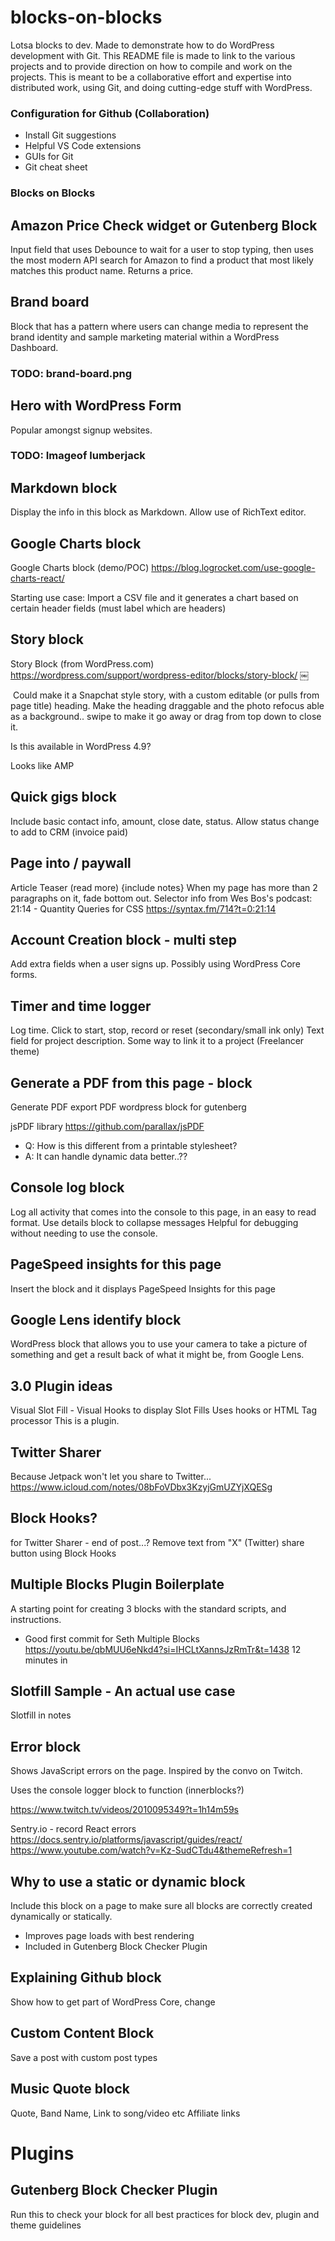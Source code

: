 # blocks-on-blocks
Lotsa blocks to dev. Made to demonstrate how to do WordPress development with Git.
This README file is made to link to the various projects and to provide direction on how to compile and work on the projects. This is meant to be a collaborative effort and expertise into distributed work, using Git, and doing cutting-edge stuff with WordPress.


### Configuration for Github (Collaboration)
- Install Git suggestions
- Helpful VS Code extensions
- GUIs for Git
- Git cheat sheet


### Blocks on Blocks

## Amazon Price Check widget or Gutenberg Block

Input field that uses Debounce to wait for a user to stop typing, then uses the most modern API search for Amazon to find a product that most likely matches this product name. Returns a price.

## Brand board
Block that has a pattern where users can change media to represent the brand identity and sample marketing material within a WordPress Dashboard.
### TODO: brand-board.png

## Hero with WordPress Form
Popular amongst signup websites.
### TODO: Imageof lumberjack

## Markdown block
Display the info in this block as Markdown. Allow use of RichText editor.

## Google Charts block
Google Charts block (demo/POC)
https://blog.logrocket.com/use-google-charts-react/

Starting use case: Import a CSV file and it generates a chart based on certain header fields (must label which are headers)

## Story block
Story Block (from WordPress.com)
https://wordpress.com/support/wordpress-editor/blocks/story-block/
￼

<image>
Could make it a Snapchat style story, with a custom editable (or pulls from page title) heading. Make the heading draggable and the photo refocus able as a background.. swipe to make it go away or drag from top down to close it. 

Is this available in WordPress 4.9?

Looks like AMP

## Quick gigs block
Include basic contact info, amount, close date, status. Allow status change to add to CRM (invoice paid)

## Page into / paywall
Article Teaser (read more)
{include notes}
When my page has more than 2 paragraphs on it, fade bottom out.
Selector info from Wes Bos's podcast: 21:14 - Quantity Queries for CSS
https://syntax.fm/714?t=0:21:14


## Account Creation block - multi step
Add extra fields when a user signs up.
Possibly using WordPress Core forms.

## Timer and time logger
Log time. Click to start, stop, record or reset (secondary/small ink only)
Text field for project description.
Some way to link it to a project (Freelancer theme)

## Generate a PDF from this page - block
Generate PDF
export PDF wordpress block for gutenberg

jsPDF library
https://github.com/parallax/jsPDF
- Q: How is this different from a printable stylesheet?
- A: It can handle dynamic data better..??


## Console log block
Log all activity that comes into the console to this page, in an easy to read format.
Use details block to collapse messages
Helpful for debugging without needing to use the console.

## PageSpeed insights for this page
Insert the block and it displays PageSpeed Insights for this page


## Google Lens identify block
WordPress block that allows you to use your camera to take a picture of something and get a result back of what it might be, from Google Lens.


## 3.0 Plugin ideas
Visual Slot Fill - Visual Hooks to display Slot Fills
Uses hooks or HTML Tag processor
This is a plugin.


## Twitter Sharer
Because Jetpack won't let you share to Twitter...
https://www.icloud.com/notes/08bFoVDbx3KzyjGmUZYjXQESg


## Block Hooks?
for Twitter Sharer - end of post...?
Remove text from "X" (Twitter) share button using Block Hooks

## Multiple Blocks Plugin Boilerplate
A starting point for creating 3 blocks with the standard scripts, and instructions.
- Good first commit for Seth
Multiple Blocks 
https://youtu.be/qbMUU6eNkd4?si=IHCLtXannsJzRmTr&t=1438
12 minutes in


## Slotfill Sample - An actual use case
Slotfill in notes
<image>

## Error block
Shows JavaScript errors on the page. Inspired by the convo on Twitch.

Uses the console logger block to function (innerblocks?)

https://www.twitch.tv/videos/2010095349?t=1h14m59s

Sentry.io - record React errors
https://docs.sentry.io/platforms/javascript/guides/react/
https://www.youtube.com/watch?v=Kz-SudCTdu4&themeRefresh=1




## Why to use a static or dynamic block
Include this block on a page to make sure all blocks are correctly created dynamically or statically.

- Improves page loads with best rendering
- Included in Gutenberg Block Checker Plugin

## Explaining Github block
Show how to get part of WordPress Core, change 

## Custom Content Block
Save a post with custom post types

## Music Quote block
Quote, Band Name, Link to song/video etc
Affiliate links

# Plugins
## Gutenberg Block Checker Plugin
Run this to check your block for all best practices for block dev, plugin and theme guidelines
